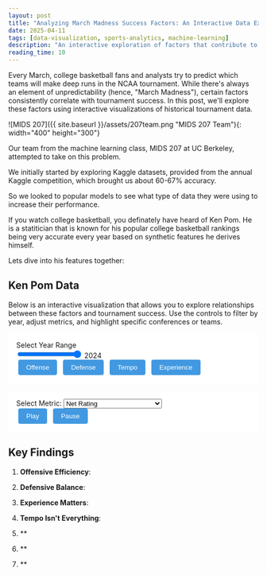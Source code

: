 ```yaml
---
layout: post
title: "Analyzing March Madness Success Factors: An Interactive Data Exploration"
date: 2025-04-11
tags: [data-visualization, sports-analytics, machine-learning]
description: "An interactive exploration of factors that contribute to success in the NCAA March Madness tournament, using historical data and advanced analytics."
reading_time: 10
---
```


Every March, college basketball fans and analysts try to predict which teams will make deep runs in the NCAA tournament. While there's always an element of unpredictability (hence, "March Madness"), certain factors consistently correlate with tournament success. In this post, we'll explore these factors using interactive visualizations of historical tournament data.

![MIDS 207]({{ site.baseurl }}/assets/207team.png "MIDS 207 Team"){: width="400" height="300"}

Our team from the machine learning class, MIDS 207 at UC Berkeley, attempted to take on this problem. 

We initially started by exploring Kaggle datasets, provided from the annual Kaggle competition, which brought us about 60-67% accuracy. 

So we looked to popular models to see what type of data they were using to increase their performance.

If you watch college basketball, you definately have heard of Ken Pom. He is a statitician that is known for his popular college basketball rankings being very accurate every year based on synthetic features he derives himself.

Lets dive into his features together:

## Ken Pom Data


Below is an interactive visualization that allows you to explore relationships between these factors and tournament success. Use the controls to filter by year, adjust metrics, and highlight specific conferences or teams.

<div class="visualization-container">
    <div class="visualization-controls">
        <div class="viz-slider">
            <label for="year-slider">Select Year Range</label>
            <div class="slider-container">
                <input type="range" id="year-slider" min="2002" max="2024" value="2024">
                <span id="year-display">2024</span>
            </div>
        </div>
        <div class="metric-toggles">
            <button class="viz-button active" data-metric="offensive">Offense</button>
            <button class="viz-button" data-metric="defensive">Defense</button>
            <button class="viz-button" data-metric="tempo">Tempo</button>
            <button class="viz-button" data-metric="experience">Experience</button>
        </div>
    </div>
    <div id="success-factors-viz"></div>
</div>

<!-- Bar Chart Race Visualization -->
<div class="visualization-container">
    <div class="visualization-controls">
        <div class="metric-selector">
            <label for="metric-select">Select Metric:</label>
            <select id="metric-select">
                <option value="net_rating">Net Rating</option>
                <option value="offensive">Adjusted Offensive Efficiency</option>
                <option value="defensive">Adjusted Defensive Efficiency</option>
                <option value="tempo">Adjusted Tempo</option>
            </select>
        </div>
        <div class="playback-controls">
            <button id="play-button" class="viz-button">Play</button>
            <button id="pause-button" class="viz-button">Pause</button>
        </div>
    </div>
    <div id="bar-chart-race-viz"></div>
</div>

<style>
/* Essential styles for the bar chart race */
.tournament-chart {
    background: var(--background-color, white);
}

.chart-title {
    font-size: 16px;
    font-weight: bold;
}

.chart-subtitle {
    font-size: 14px;
}

.bar {
    transition: width 0.5s ease;
}

.bar-label {
    font-size: 12px;
    fill: var(--text-color, black);
}

.seed-label {
    fill: var(--text-color, black);
}

.axis-label {
    font-size: 12px;
    fill: var(--text-color, black);
}

.x-axis text {
    fill: var(--text-color, black);
}

.x-axis line,
.x-axis path {
    stroke: var(--text-color, black);
}

/* Control styles */
.visualization-controls {
    margin-bottom: 1rem;
    padding: 1rem;
    background: var(--background-color, white);
    border-radius: 4px;
}

.control-group {
    margin-bottom: 0.5rem;
}

.viz-button {
    padding: 0.5rem 1rem;
    margin: 0 0.25rem;
    border: none;
    border-radius: 4px;
    background: var(--accent-color, #4299e1);
    color: white;
    cursor: pointer;
}

.viz-button:hover {
    opacity: 0.9;
}

.viz-select {
    padding: 0.5rem;
    border-radius: 4px;
    border: 1px solid var(--border-color, #e2e8f0);
}

.year-display {
    font-size: 14px;
    margin-bottom: 0.5rem;
}
</style>

<script>
// Create a global namespace for shared data and functions
window.marchMadness = {
    state: {
        data: null,
        classificationData: null,
        selectedYear: 2024,
        initialized: false
    }
};

document.addEventListener('DOMContentLoaded', function() {
    // Load D3.js first
    var d3Script = document.createElement('script');
    d3Script.src = "https://d3js.org/d3.v7.min.js";
    d3Script.crossOrigin = "anonymous"; // Add CORS header
    
    d3Script.onload = function() {
        console.log("D3.js loaded successfully");
        // After D3 loads, load both visualization scripts
        var mainScript = document.createElement('script');
        mainScript.src = "{{ '/assets/js/visualizations/march-madness.js' | relative_url }}";
        
        var barChartScript = document.createElement('script');
        barChartScript.src = "{{ '/assets/js/visualizations/d3-tournament-bar-chart-race.js' | relative_url }}";
        
        // Set up onload handlers before appending scripts
        mainScript.onload = function() {
            console.log("Main visualization script loaded");
            // Initialize the main visualization
            if (typeof initVisualization === 'function') {
                initVisualization();
                
                // Set up callback for when data is ready
                window.marchMadness.onDataReady = function() {
                    console.log("Data loaded, initializing bar chart race");
                    if (window.marchMadness.tournamentBarChartRace) {
                        window.marchMadness.tournamentBarChartRace.init();
                    }
                };
            }
        };
        
        barChartScript.onload = function() {
            console.log("Bar chart race script loaded");
        };
        
        // Add error handlers
        mainScript.onerror = function() {
            console.error("Failed to load main visualization script");
        };
        
        barChartScript.onerror = function() {
            console.error("Failed to load bar chart race script");
        };
        
        document.body.appendChild(mainScript);
        document.body.appendChild(barChartScript);
    };
    
    d3Script.onerror = function() {
        console.error("Failed to load D3.js");
    };
    
    document.body.appendChild(d3Script);
});
</script>

## Key Findings

1. **Offensive Efficiency**: 

2. **Defensive Balance**: 

3. **Experience Matters**: 

4. **Tempo Isn't Everything**: 

5. **

6. **

7. **
